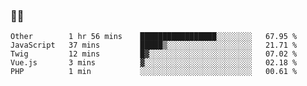 ### 👨‍💻

<!--START_SECTION:waka-->
```text
Other        1 hr 56 mins    █████████████████░░░░░░░░   67.95 % 
JavaScript   37 mins         █████▒░░░░░░░░░░░░░░░░░░░   21.71 % 
Twig         12 mins         █▓░░░░░░░░░░░░░░░░░░░░░░░   07.02 % 
Vue.js       3 mins          ▓░░░░░░░░░░░░░░░░░░░░░░░░   02.18 % 
PHP          1 min           ░░░░░░░░░░░░░░░░░░░░░░░░░   00.61 % 
```
<!--END_SECTION:waka-->
